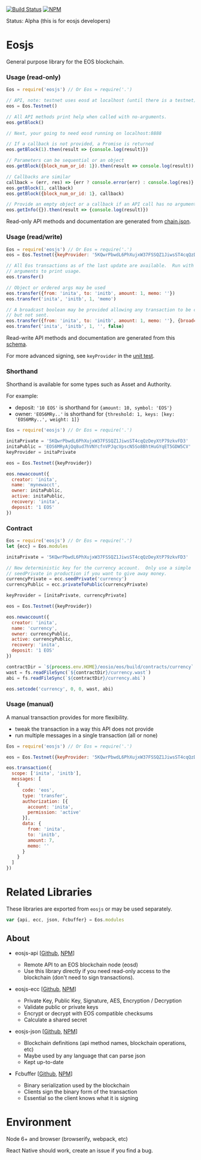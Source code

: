 [![Build Status](https://travis-ci.org/EOSIO/eosjs.svg?branch=master)](https://travis-ci.org/EOSIO/eosjs)
[![NPM](https://img.shields.io/npm/v/eosjs.svg)](https://www.npmjs.org/package/eosjs)

Status: Alpha (this is for eosjs developers)

# Eosjs

General purpose library for the EOS blockchain.

### Usage (read-only)

```javascript
Eos = require('eosjs') // Or Eos = require('.')

// API, note: testnet uses eosd at localhost (until there is a testnet)
eos = Eos.Testnet()

// All API methods print help when called with no-arguments.
eos.getBlock()

// Next, your going to need eosd running on localhost:8888

// If a callback is not provided, a Promise is returned
eos.getBlock(1).then(result => {console.log(result)})

// Parameters can be sequential or an object
eos.getBlock({block_num_or_id: 1}).then(result => console.log(result))

// Callbacks are similar
callback = (err, res) => {err ? console.error(err) : console.log(res)}
eos.getBlock(1, callback)
eos.getBlock({block_num_or_id: 1}, callback)

// Provide an empty object or a callback if an API call has no arguments
eos.getInfo({}).then(result => {console.log(result)})

```

Read-only API methods and documentation are generated from  [chain.json](https://github.com/EOSIO/eosjs-json/blob/master/api/v1/chain.json).

### Usage (read/write)

```javascript
Eos = require('eosjs') // Or Eos = require('.')
eos = Eos.Testnet({keyProvider: '5KQwrPbwdL6PhXujxW37FSSQZ1JiwsST4cqQzDeyXtP79zkvFD3'})

// All Eos transactions as of the last update are available.  Run with no
// arguments to print usage.
eos.transfer()

// Object or ordered args may be used
eos.transfer({from: 'inita', to: 'initb', amount: 1, memo: ''})
eos.transfer('inita', 'initb', 1, 'memo')

// A broadcast boolean may be provided allowing any transaction to be created
// but not sent.
eos.transfer({from: 'inita', to: 'initb', amount: 1, memo: ''}, {broadcast: false})
eos.transfer('inita', 'initb', 1, '', false)

```

Read-write API methods and documentation are generated from this [schema](https://github.com/EOSIO/eosjs-json/blob/master/schema/generated.json).

For more advanced signing, see `keyProvider` in the [unit test](./index.test.js).

### Shorthand

Shorthand is available for some types such as Asset and Authority.

For example:
* deposit: `'10 EOS'` is shorthand for `{amount: 10, symbol: 'EOS'}`
* owner: `'EOS6MRy..'` is shorthand for `{threshold: 1, keys: [key: 'EOS6MRy..', weight: 1]}`

```javascript
Eos = require('eosjs') // Or Eos = require('.')

initaPrivate = '5KQwrPbwdL6PhXujxW37FSSQZ1JiwsST4cqQzDeyXtP79zkvFD3'
initaPublic = 'EOS6MRyAjQq8ud7hVNYcfnVPJqcVpscN5So8BhtHuGYqET5GDW5CV'
keyProvider = initaPrivate

eos = Eos.Testnet({keyProvider})

eos.newaccount({
  creator: 'inita',
  name: 'mynewacct',
  owner: initaPublic,
  active: initaPublic,
  recovery: 'inita',
  deposit: '1 EOS'
})

```

### Contract

```javascript
Eos = require('eosjs') // Or Eos = require('.')
let {ecc} = Eos.modules

initaPrivate = '5KQwrPbwdL6PhXujxW37FSSQZ1JiwsST4cqQzDeyXtP79zkvFD3'

// New deterministic key for the currency account.  Only use a simple
// seedPrivate in production if you want to give away money.
currencyPrivate = ecc.seedPrivate('currency')
currencyPublic = ecc.privateToPublic(currencyPrivate)

keyProvider = [initaPrivate, currencyPrivate]

eos = Eos.Testnet({keyProvider})

eos.newaccount({
  creator: 'inita',
  name: 'currency',
  owner: currencyPublic,
  active: currencyPublic,
  recovery: 'inita',
  deposit: '1 EOS'
})

contractDir = `${process.env.HOME}/eosio/eos/build/contracts/currency`
wast = fs.readFileSync(`${contractDir}/currency.wast`)
abi = fs.readFileSync(`${contractDir}/currency.abi`)

eos.setcode('currency', 0, 0, wast, abi)

```

### Usage (manual)

A manual transaction provides for more flexibility.

* tweak the transaction in a way this API does not provide
* run multiple messages in a single transaction (all or none)

```javascript
Eos = require('eosjs') // Or Eos = require('.')

eos = Eos.Testnet({keyProvider: '5KQwrPbwdL6PhXujxW37FSSQZ1JiwsST4cqQzDeyXtP79zkvFD3'})

eos.transaction({
  scope: ['inita', 'initb'],
  messages: [
    {
      code: 'eos',
      type: 'transfer',
      authorization: [{
        account: 'inita',
        permission: 'active'
      }],
      data: {
        from: 'inita',
        to: 'initb',
        amount: 7,
        memo: ''
      }
    }
  ]
})

```

# Related Libraries

These libraries are exported from `eosjs` or may be used separately.

```javascript
var {api, ecc, json, Fcbuffer} = Eos.modules
```

## About

* eosjs-api [[Github](https://github.com/eosio/eosjs-api), [NPM](https://www.npmjs.org/package/eosjs-api)]
  * Remote API to an EOS blockchain node (eosd)
  * Use this library directly if you need read-only access to the blockchain
    (don't need to sign transactions).

* eosjs-ecc [[Github](https://github.com/eosio/eosjs-ecc), [NPM](https://www.npmjs.org/package/eosjs-ecc)]
  * Private Key, Public Key, Signature, AES, Encryption / Decryption
  * Validate public or private keys
  * Encrypt or decrypt with EOS compatible checksums
  * Calculate a shared secret

* eosjs-json [[Github](https://github.com/eosio/eosjs-json), [NPM](https://www.npmjs.org/package/eosjs-json)]
  * Blockchain definitions (api method names, blockchain operations, etc)
  * Maybe used by any language that can parse json
  * Kept up-to-date

* Fcbuffer [[Github](https://github.com/eosio/eosjs-fcbuffer), [NPM](https://www.npmjs.org/package/fcbuffer)]
  * Binary serialization used by the blockchain
  * Clients sign the binary form of the transaction
  * Essential so the client knows what it is signing


# Environment

Node 6+ and browser (browserify, webpack, etc)

React Native should work, create an issue if you find a bug.
